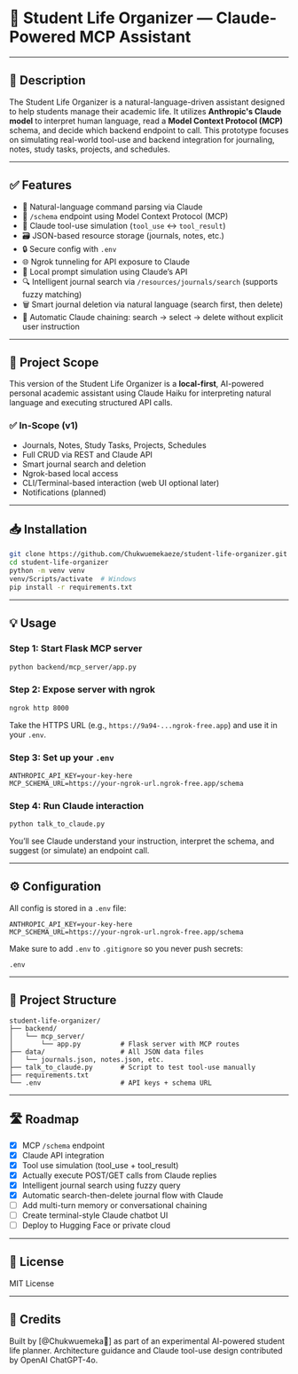 # 🧠 Student Life Organizer — Claude-Powered MCP Assistant

---

## 📘 Description
The Student Life Organizer is a natural-language-driven assistant designed to help students manage their academic life. It utilizes **Anthropic's Claude model** to interpret human language, read a **Model Context Protocol (MCP)** schema, and decide which backend endpoint to call. This prototype focuses on simulating real-world tool-use and backend integration for journaling, notes, study tasks, projects, and schedules.

---

## ✅ Features
- 🧠 Natural-language command parsing via Claude
- 📜 `/schema` endpoint using Model Context Protocol (MCP)
- 🔁 Claude tool-use simulation (`tool_use` ↔ `tool_result`)
- 🗃️ JSON-based resource storage (journals, notes, etc.)
- 🔒 Secure config with `.env`
- 🌐 Ngrok tunneling for API exposure to Claude
- 💬 Local prompt simulation using Claude’s API
- 🔍 Intelligent journal search via `/resources/journals/search` (supports fuzzy matching)
- 🗑️ Smart journal deletion via natural language (search first, then delete)
- 🧠 Automatic Claude chaining: search → select → delete without explicit user instruction

---

## 🧭 Project Scope
This version of the Student Life Organizer is a **local-first**, AI-powered personal academic assistant using Claude Haiku for interpreting natural language and executing structured API calls.

### ✅ In-Scope (v1)
- Journals, Notes, Study Tasks, Projects, Schedules
- Full CRUD via REST and Claude API
- Smart journal search and deletion
- Ngrok-based local access
- CLI/Terminal-based interaction (web UI optional later)
- Notifications (planned)


---

## 📥 Installation
```bash
git clone https://github.com/Chukwuemekaeze/student-life-organizer.git
cd student-life-organizer
python -m venv venv
venv/Scripts/activate  # Windows
pip install -r requirements.txt
```

---

## 💡 Usage

### Step 1: Start Flask MCP server
```bash
python backend/mcp_server/app.py
```

### Step 2: Expose server with ngrok
```bash
ngrok http 8000
```
Take the HTTPS URL (e.g., `https://9a94-...ngrok-free.app`) and use it in your `.env`.

### Step 3: Set up your `.env`
```env
ANTHROPIC_API_KEY=your-key-here
MCP_SCHEMA_URL=https://your-ngrok-url.ngrok-free.app/schema
```

### Step 4: Run Claude interaction
```bash
python talk_to_claude.py
```
You’ll see Claude understand your instruction, interpret the schema, and suggest (or simulate) an endpoint call.

---

## ⚙️ Configuration

All config is stored in a `.env` file:
```env
ANTHROPIC_API_KEY=your-key-here
MCP_SCHEMA_URL=https://your-ngrok-url.ngrok-free.app/schema
```

Make sure to add `.env` to `.gitignore` so you never push secrets:
```
.env
```

---

## 📂 Project Structure
```
student-life-organizer/
├── backend/
│   └── mcp_server/
│       └── app.py          # Flask server with MCP routes
├── data/                   # All JSON data files
│   └── journals.json, notes.json, etc.
├── talk_to_claude.py       # Script to test tool-use manually
├── requirements.txt
└── .env                    # API keys + schema URL
```

---

## 🛣️ Roadmap
- [x] MCP `/schema` endpoint
- [x] Claude API integration
- [x] Tool use simulation (tool_use + tool_result)
- [x] Actually execute POST/GET calls from Claude replies
- [x] Intelligent journal search using fuzzy query
- [x] Automatic search-then-delete journal flow with Claude
- [ ] Add multi-turn memory or conversational chaining
- [ ] Create terminal-style Claude chatbot UI
- [ ] Deploy to Hugging Face or private cloud

---

## 📜 License
MIT License

---

## 👤 Credits
Built by [@Chukwuemeka🖤] as part of an experimental AI-powered student life planner. Architecture guidance and Claude tool-use design contributed by OpenAI ChatGPT-4o.

